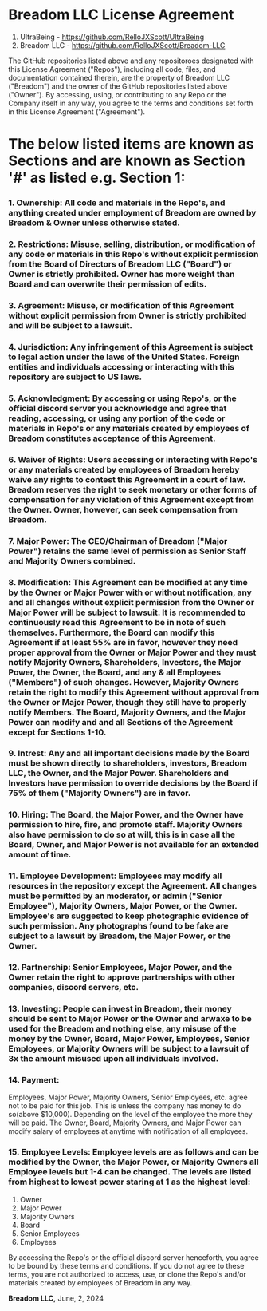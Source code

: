 # **Breadom LLC License Agreement**

1. UltraBeing - https://github.com/RelloJXScott/UltraBeing
2. Breadom LLC - https://github.com/RelloJXScott/Breadom-LLC

The GitHub repositories listed above and any repositoroes designated with this License Agreement ("Repos"), including all code, files, and documentation contained therein, are the property of Breadom LLC ("Breadom") and the owner of the GitHub repositories listed above ("Owner"). By accessing, using, or contributing to any Repo or the Company itself in any way, you agree to the terms and conditions set forth in this License Agreement ("Agreement").

# The below listed items are known as Sections and are known as Section '#' as listed e.g. Section 1: 

### 1. **Ownership**: All code and materials in the Repo's, and anything created under employment of Breadom are owned by Breadom & Owner unless otherwise stated. 

### 2. **Restrictions**: Misuse, selling, distribution, or modification of any code or materials in this Repo's without explicit permission from the Board of Directors of Breadom LLC ("Board") or Owner is strictly prohibited. Owner has more weight than Board and can overwrite their permission of edits.

### 3. **Agreement**: Misuse, or modification of this Agreement without explicit permission from Owner is strictly prohibited and will be subject to a lawsuit.

### 4. **Jurisdiction**: Any infringement of this Agreement is subject to legal action under the laws of the United States. Foreign entities and individuals accessing or interacting with this repository are subject to US laws.

### 5. **Acknowledgment**: By accessing or using Repo's, or the official discord server you acknowledge and agree that reading, accessing, or using any portion of the code or materials in Repo's or any materials created by employees of Breadom constitutes acceptance of this Agreement.

### 6. **Waiver of Rights**: Users accessing or interacting with Repo's or any materials created by employees of Breadom hereby waive any rights to contest this Agreement in a court of law. Breadom reserves the right to seek monetary or other forms of compensation for any violation of this Agreement except from the Owner. Owner, however, can seek compensation from Breadom.

### 7. **Major Power**: The CEO/Chairman of Breadom ("Major Power") retains the same level of permission as Senior Staff and Majority Owners combined.

### 8. **Modification**: This Agreement can be modified at any time by the Owner or Major Power with or without notification, any and all changes without explicit permission from the Owner or Major Power will be subject to lawsuit. It is recommended to continuously read this Agreement to be in note of such themselves. Furthermore, the Board can modify this Agreement if at least 55% are in favor, however they need proper approval from the Owner or Major Power and they must notify Majority Owners, Shareholders, Investors, the Major Power, the Owner, the Board, and any & all Employees ("Members") of such changes. However, Majority Owners retain the right to modify this Agreement without approval from the Owner or Major Power, though they still have to properly notify Members. The Board, Majority Owners, and the Major Power can modify and and all Sections of the Agreement except for Sections 1-10.

### 9. **Intrest**: Any and all important decisions made by the Board must be shown directly to shareholders, investors, Breadom LLC, the Owner, and the Major Power. Shareholders and Investors have permission to override decisions by the Board if 75% of them ("Majority Owners") are in favor.

### 10. **Hiring**: The Board, the Major Power, and the Owner have permission to hire, fire, and promote staff. Majority Owners also have permission to do so at will, this is in case all the Board, Owner, and Major Power is not available for an extended amount of time.

### 11. **Employee Development**: Employees may modify all resources in the repository except the Agreement. All changes must be permitted by an moderator, or admin ("Senior Employee"), Majority Owners, Major Power, or the Owner. Employee's are suggested to keep photographic evidence of such permission. Any photographs found to be fake are subject to a lawsuit by Breadom, the Major Power, or the Owner.

### 12. **Partnership**: Senior Employees, Major Power, and the Owner retain the right to approve partnerships with other companies, discord servers, etc.

### 13. **Investing**: People can invest in Breadom, their money should be sent to Major Power or the Owner and arwaxe to be used for the Breadom and nothing else, any misuse of the money by the Owner, Board, Major Power, Employees, Senior Employees, or Majority Owners will be subject to a lawsuit of 3x the amount misused upon all individuals involved.

### 14. **Payment**: 
Employees, Major Power, Majority Owners, Senior Employees, etc. agree not to be paid for this job. This is unless the company has money to do so(above $10,000). Depending on the level of the employee the more they will be paid. The Owner, Board, Majority Owners, and Major Power can modify salary of employees at anytime with notification of all employees.

### 15. **Employee Levels**: Employee levels are as follows and can be modified by the Owner, the Major Power, or Majority Owners all Employee levels but 1-4 can be changed. The levels are listed from highest to lowest power staring at 1 as the highest level: 
1. Owner
2. Major Power
3. Majority Owners
4. Board
5. Senior Employees
6. Employees


By accessing the Repo's or the official discord server henceforth, you agree to be bound by these terms and conditions. If you do not agree to these terms, you are not authorized to access, use, or clone the Repo's and/or materials created by employees of Breadom in any way.

**Breadom LLC,**
June, 2, 2024
